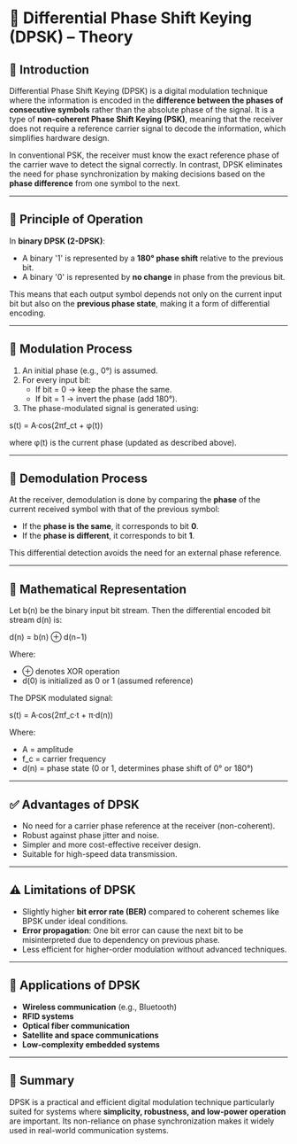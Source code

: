 # 🧪 Differential Phase Shift Keying (DPSK) – Theory

## 📖 Introduction

Differential Phase Shift Keying (DPSK) is a digital modulation technique where the information is encoded in the **difference between the phases of consecutive symbols** rather than the absolute phase of the signal. It is a type of **non-coherent Phase Shift Keying (PSK)**, meaning that the receiver does not require a reference carrier signal to decode the information, which simplifies hardware design.

In conventional PSK, the receiver must know the exact reference phase of the carrier wave to detect the signal correctly. In contrast, DPSK eliminates the need for phase synchronization by making decisions based on the **phase difference** from one symbol to the next.

---

## 🧠 Principle of Operation

In **binary DPSK (2-DPSK)**:

- A binary '1' is represented by a **180° phase shift** relative to the previous bit.
- A binary '0' is represented by **no change** in phase from the previous bit.

This means that each output symbol depends not only on the current input bit but also on the **previous phase state**, making it a form of differential encoding.

---

## 🔧 Modulation Process

1. An initial phase (e.g., 0°) is assumed.
2. For every input bit:
   - If bit = 0 → keep the phase the same.
   - If bit = 1 → invert the phase (add 180°).
3. The phase-modulated signal is generated using:

s(t) = A·cos(2πf_ct + φ(t))

where φ(t) is the current phase (updated as described above).

---

## 📡 Demodulation Process

At the receiver, demodulation is done by comparing the **phase** of the current received symbol with that of the previous symbol:

- If the **phase is the same**, it corresponds to bit **0**.
- If the **phase is different**, it corresponds to bit **1**.

This differential detection avoids the need for an external phase reference.

---

## 📐 Mathematical Representation

Let b(n) be the binary input bit stream. Then the differential encoded bit stream d(n) is:

d(n) = b(n) ⊕ d(n−1)

Where:
- ⊕ denotes XOR operation
- d(0) is initialized as 0 or 1 (assumed reference)

The DPSK modulated signal:

s(t) = A·cos(2πf_c·t + π·d(n))

Where:
- A = amplitude
- f_c = carrier frequency
- d(n) = phase state (0 or 1, determines phase shift of 0° or 180°)

---


## ✅ Advantages of DPSK

- No need for a carrier phase reference at the receiver (non-coherent).
- Robust against phase jitter and noise.
- Simpler and more cost-effective receiver design.
- Suitable for high-speed data transmission.

---

## ⚠️ Limitations of DPSK

- Slightly higher **bit error rate (BER)** compared to coherent schemes like BPSK under ideal conditions.
- **Error propagation**: One bit error can cause the next bit to be misinterpreted due to dependency on previous phase.
- Less efficient for higher-order modulation without advanced techniques.

---

## 📌 Applications of DPSK

- **Wireless communication** (e.g., Bluetooth)
- **RFID systems**
- **Optical fiber communication**
- **Satellite and space communications**
- **Low-complexity embedded systems**

---

## 📘 Summary

DPSK is a practical and efficient digital modulation technique particularly suited for systems where **simplicity, robustness, and low-power operation** are important. Its non-reliance on phase synchronization makes it widely used in real-world communication systems.
